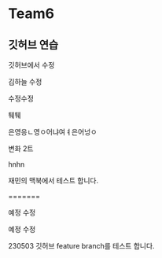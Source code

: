 # Team6

## 깃허브 연습

깃허브에서 수정

김하늘 수정

수정수정

퉤퉤

은영응ㄴ영ㅇ어냐여ㅕ은어넝ㅇ


변화 2트

hnhn

재민의 맥북에서 테스트 합니다.

=======

예정 수정


예정 수정

230503 깃허브 feature branch를 테스트 합니다.




